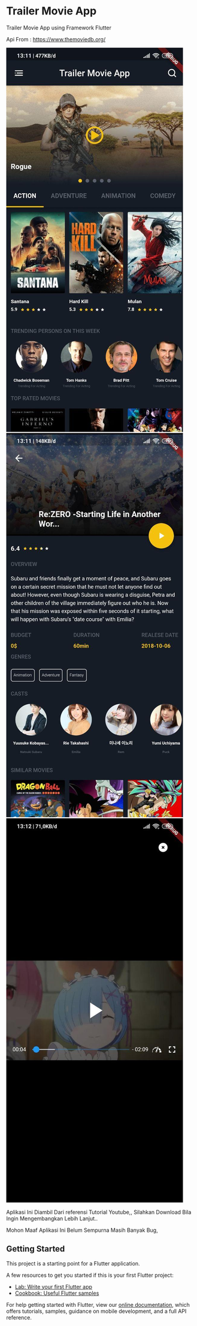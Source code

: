 # Trailer Movie App

Trailer Movie App using Framework Flutter

Api From : https://www.themoviedb.org/

![alt text](https://github.com/irfanpriyadi21/Flutter-Trailer-Movie-App/blob/master/photo_2020-09-10_13-14-48.jpg)
![alt text](https://github.com/irfanpriyadi21/Flutter-Trailer-Movie-App/blob/master/photo_2020-09-10_13-14-52.jpg)
![alt text](https://github.com/irfanpriyadi21/Flutter-Trailer-Movie-App/blob/master/photo_2020-09-10_13-14-58.jpg)

Aplikasi Ini Diambil Dari referensi Tutorial Youtube,,
Silahkan Download Bila Ingin Mengembangkan Lebih Lanjut..

Mohon Maaf Aplikasi Ini Belum Sempurna Masih Banyak Bug, 

## Getting Started

This project is a starting point for a Flutter application.

A few resources to get you started if this is your first Flutter project:

- [Lab: Write your first Flutter app](https://flutter.dev/docs/get-started/codelab)
- [Cookbook: Useful Flutter samples](https://flutter.dev/docs/cookbook)

For help getting started with Flutter, view our
[online documentation](https://flutter.dev/docs), which offers tutorials,
samples, guidance on mobile development, and a full API reference.
